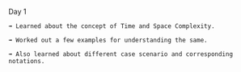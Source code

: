 Day 1

    ➟ Learned about the concept of Time and Space Complexity.

    ➟ Worked out a few examples for understanding the same.

    ➟ Also learned about different case scenario and corresponding notations.
